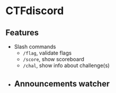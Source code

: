# CTFdiscord
## Features
- Slash commands
  - `/flag`, validate flags
  - `/score`, show scoreboard
  - `/chal`, show info about challenge(s)
- Announcements watcher
  - 